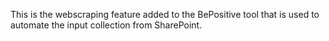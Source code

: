 This is the webscraping feature added to the BePositive tool that is used to automate the input collection from SharePoint. 

